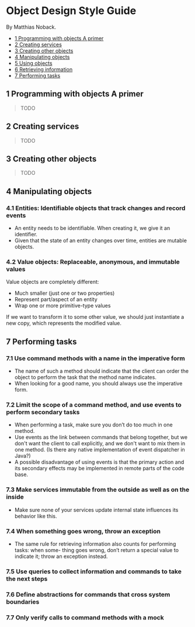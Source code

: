 # Object Design Style Guide

By Matthias Noback.
 
- [1 Programming with objects A primer](#1-programming-with-objects-a-primer)
- [2 Creating services](#2-creating-services)
- [3 Creating other objects](#3-creating-other-objects)
- [4 Manipulating objects](#4-manipulating-objects)
- [5 Using objects](#5-using-objects)
- [6 Retrieving information](#6-retrieving-information)
- [7 Performing tasks](#7-performing-tasks)

## 1 Programming with objects A primer
> TODO
## 2 Creating services
> TODO
## 3 Creating other objects
> TODO
## 4 Manipulating objects
### 4.1 Entities: Identifiable objects that track changes and record events
- An entity needs to be identifiable. When creating it, we give it an identifier.
- Given that the state of an entity changes over time, entities are mutable objects.

### 4.2 Value objects: Replaceable, anonymous, and immutable values
Value objects are completely different:
- Much smaller (just one or two properties)
- Represent part/aspect of an entity
- Wrap one or more primitive-type values

If we want to transform it to some other value, we should just instantiate a new copy, which represents the modified value.

## 7 Performing tasks
### 7.1 Use command methods with a name in the imperative form
- The name of such a method should indicate that the client can order the object to perform the task that the method name indicates.
- When looking for a good name, you should always use the imperative form.

### 7.2 Limit the scope of a command method, and use events to perform secondary tasks
- When performing a task, make sure you don’t do too much in one method.
- Use events as the link between commands that belong together, but we don't want the client to call explicitly, and we don't want to mix them in one method. (Is there any native implementation of event dispatcher in Java?)
- A possible disadvantage of using events is that the primary action and its secondary effects may be implemented in remote parts of the code base.

### 7.3 Make services immutable from the outside as well as on the inside
- Make sure none of your services update internal state influences its behavior like this.

### 7.4 When something goes wrong, throw an exception
- The same rule for retrieving information also counts for performing tasks: when some- thing goes wrong, don’t return a special value to indicate it; throw an exception instead.

### 7.5 Use queries to collect information and commands to take the next steps

### 7.6 Define abstractions for commands that cross system boundaries

### 7.7 Only verify calls to command methods with a mock
